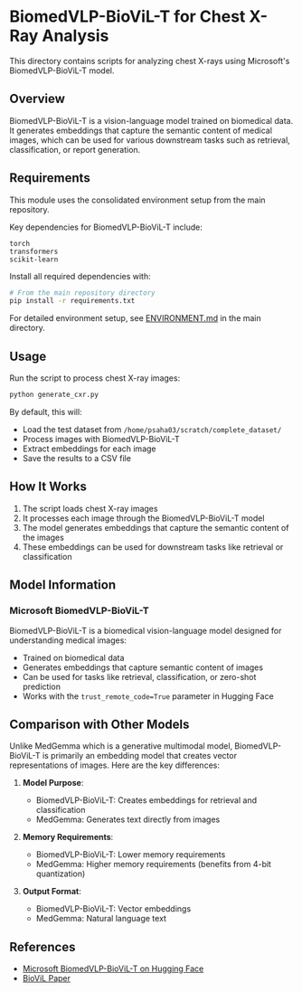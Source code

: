 # BiomedVLP-BioViL-T for Chest X-Ray Analysis

This directory contains scripts for analyzing chest X-rays using Microsoft's BiomedVLP-BioViL-T model.

## Overview

BiomedVLP-BioViL-T is a vision-language model trained on biomedical data. It generates embeddings that capture the semantic content of medical images, which can be used for various downstream tasks such as retrieval, classification, or report generation.

## Requirements

This module uses the consolidated environment setup from the main repository.

Key dependencies for BiomedVLP-BioViL-T include:
```
torch
transformers
scikit-learn
```

Install all required dependencies with:
```bash
# From the main repository directory
pip install -r requirements.txt
```

For detailed environment setup, see [ENVIRONMENT.md](../ENVIRONMENT.md) in the main directory.

## Usage

Run the script to process chest X-ray images:

```bash
python generate_cxr.py
```

By default, this will:
- Load the test dataset from `/home/psaha03/scratch/complete_dataset/`
- Process images with BiomedVLP-BioViL-T
- Extract embeddings for each image
- Save the results to a CSV file

## How It Works

1. The script loads chest X-ray images
2. It processes each image through the BiomedVLP-BioViL-T model
3. The model generates embeddings that capture the semantic content of the images
4. These embeddings can be used for downstream tasks like retrieval or classification

## Model Information

### Microsoft BiomedVLP-BioViL-T

BiomedVLP-BioViL-T is a biomedical vision-language model designed for understanding medical images:

- Trained on biomedical data
- Generates embeddings that capture semantic content of images
- Can be used for tasks like retrieval, classification, or zero-shot prediction
- Works with the `trust_remote_code=True` parameter in Hugging Face

## Comparison with Other Models

Unlike MedGemma which is a generative multimodal model, BiomedVLP-BioViL-T is primarily an embedding model that creates vector representations of images. Here are the key differences:

1. **Model Purpose**:
   - BiomedVLP-BioViL-T: Creates embeddings for retrieval and classification
   - MedGemma: Generates text directly from images

2. **Memory Requirements**:
   - BiomedVLP-BioViL-T: Lower memory requirements
   - MedGemma: Higher memory requirements (benefits from 4-bit quantization)

3. **Output Format**:
   - BiomedVLP-BioViL-T: Vector embeddings
   - MedGemma: Natural language text

## References

- [Microsoft BiomedVLP-BioViL-T on Hugging Face](https://huggingface.co/microsoft/BiomedVLP-BioViL-T)
- [BioViL Paper](https://arxiv.org/abs/2204.09817)